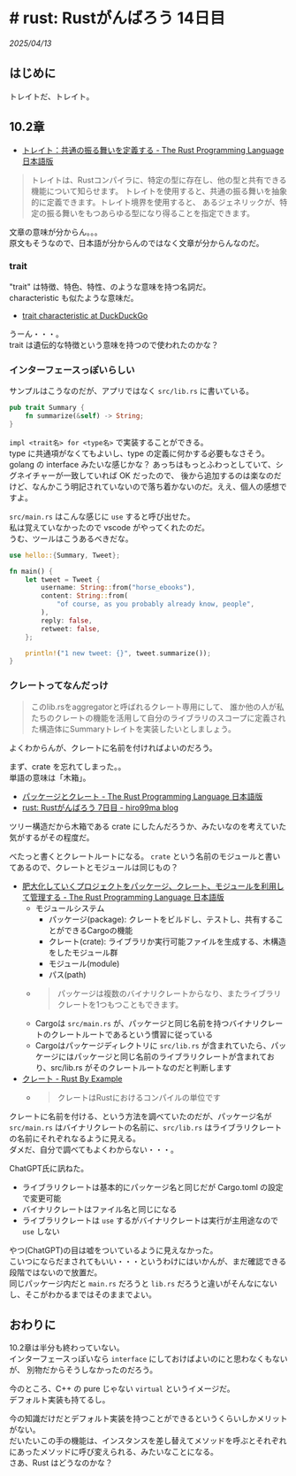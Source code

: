 # # rust: Rustがんばろう 14日目

_2025/04/13_

## はじめに

トレイトだ、トレイト。

## 10.2章

* [トレイト：共通の振る舞いを定義する - The Rust Programming Language 日本語版](https://doc.rust-jp.rs/book-ja/ch10-02-traits.html)

> トレイトは、Rustコンパイラに、特定の型に存在し、他の型と共有できる機能について知らせます。 トレイトを使用すると、共通の振る舞いを抽象的に定義できます。トレイト境界を使用すると、 あるジェネリックが、特定の振る舞いをもつあらゆる型になり得ることを指定できます。

文章の意味が分からん。。。  
原文もそうなので、日本語が分からんのではなく文章が分からんなのだ。

### trait

"trait" は特徴、特色、特性、のような意味を持つ名詞だ。  
characteristic も似たような意味だ。

* [trait characteristic at DuckDuckGo](https://duckduckgo.com/?q=trait+characteristic&t=newext&atb=v441-1&ia=web)

うーん・・・。  
trait は遺伝的な特徴という意味を持つので使われたのかな？

### インターフェースっぽいらしい

サンプルはこうなのだが、アプリではなく `src/lib.rs` に書いている。

```rust
pub trait Summary {
    fn summarize(&self) -> String;
}
```

`impl <trait名> for <type名>` で実装することができる。  
type に共通項がなくてもよいし、type の定義に何かする必要もなさそう。  
golang の interface みたいな感じかな？ 
あっちはもっとふわっとしていて、シグネイチャーが一致していれば OK だったので、
後から追加するのは楽なのだけど、なんかこう明記されていないので落ち着かないのだ。ええ、個人の感想ですよ。

`src/main.rs` はこんな感じに `use` すると呼び出せた。  
私は覚えていなかったので vscode がやってくれたのだ。  
うむ、ツールはこうあるべきだな。

```rust
use hello::{Summary, Tweet};

fn main() {
    let tweet = Tweet {
        username: String::from("horse_ebooks"),
        content: String::from(
            "of course, as you probably already know, people",
        ),
        reply: false,
        retweet: false,
    };

    println!("1 new tweet: {}", tweet.summarize());
}
```

### クレートってなんだっけ

> このlib.rsをaggregatorと呼ばれるクレート専用にして、 誰か他の人が私たちのクレートの機能を活用して自分のライブラリのスコープに定義された構造体にSummaryトレイトを実装したいとしましょう。 

よくわからんが、クレートに名前を付ければよいのだろう。

まず、crate を忘れてしまった。。  
単語の意味は「木箱」。  

* [パッケージとクレート - The Rust Programming Language 日本語版](https://doc.rust-jp.rs/book-ja/ch07-01-packages-and-crates.html)
* [rust: Rustがんばろう 7日目 - hiro99ma blog](https://blog.hirokuma.work/2025/02/20250217-rst.html)

ツリー構造だから木箱である crate にしたんだろうか、みたいなのを考えていた気がするがその程度だ。

べたっと書くとクレートルートになる。
`crate` という名前のモジュールと書いてあるので、クレートとモジュールは同じもの？

* [肥大化していくプロジェクトをパッケージ、クレート、モジュールを利用して管理する - The Rust Programming Language 日本語版](https://doc.rust-jp.rs/book-ja/ch07-00-managing-growing-projects-with-packages-crates-and-modules.html)
  * モジュールシステム
    * パッケージ(package): クレートをビルドし、テストし、共有することができるCargoの機能
    * クレート(crate): ライブラリか実行可能ファイルを生成する、木構造をしたモジュール群
    * モジュール(module)
    * パス(path)
  * > パッケージは複数のバイナリクレートからなり、またライブラリクレートを1つもつこともできます。
  * Cargoは `src/main.rs` が、パッケージと同じ名前を持つバイナリクレートのクレートルートであるという慣習に従っている
  * Cargoはパッケージディレクトリに `src/lib.rs` が含まれていたら、パッケージにはパッケージと同じ名前のライブラリクレートが含まれており、src/lib.rs がそのクレートルートなのだと判断します
* [クレート - Rust By Example](https://doc.rust-lang.org/rust-by-example/ja/crates.html)
  * > クレートはRustにおけるコンパイルの単位です

クレートに名前を付ける、という方法を調べていたのだが、パッケージ名が `src/main.rs` はバイナリクレートの名前に、`src/lib.rs` はライブラリクレートの名前にそれぞれなるように見える。  
ダメだ、自分で調べてもよくわからない・・・。

ChatGPT氏に訊ねた。

* ライブラリクレートは基本的にパッケージ名と同じだが Cargo.toml の設定で変更可能
* バイナリクレートはファイル名と同じになる
* ライブラリクレートは `use` するがバイナリクレートは実行が主用途なので `use` しない

やつ(ChatGPT)の目は嘘をついているように見えなかった。  
こいつにならだまされてもいい・・・というわけにはいかんが、まだ確認できる段階ではないので放置だ。  
同じパッケージ内だと `main.rs` だろうと `lib.rs` だろうと違いがそんなにないし、そこがわかるまではそのままでよい。

## おわりに

10.2章は半分も終わっていない。  
インターフェースっぽいなら `interface` にしておけばよいのにと思わなくもないが、
別物だからそうしなかったのだろう。

今のところ、C++ の pure じゃない `virtual` というイメージだ。  
デフォルト実装も持てるし。

今の知識だけだとデフォルト実装を持つことができるというくらいしかメリットがない。  
だいたいこの手の機能は、インスタンスを差し替えてメソッドを呼ぶとそれぞれにあったメソッドに呼び変えられる、みたいなことになる。  
さあ、Rust はどうなのかな？
